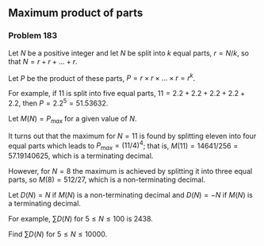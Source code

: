 ﻿## Maximum product of parts
### Problem 183

Let $N$ be a positive integer and let $N$ be split into $k$ equal parts, $r = N/k$, so that $N = r + r + ... + r$.

Let $P$ be the product of these parts, $P = r \times r \times ... \times r = r^k$.

For example, if 11 is split into five equal parts, $11 = 2.2 + 2.2 + 2.2 + 2.2 + 2.2$, then $P = 2.2^5 = 51.53632$.

Let $M(N) = P_{max}$ for a given value of $N$.

It turns out that the maximum for $N = 11$ is found by splitting eleven into four equal parts which leads to $P_{max} = (11/4)^4$; that is, $M(11) = 14641/256 = 57.19140625$, which is a terminating decimal.

However, for $N = 8$ the maximum is achieved by splitting it into three equal parts, so $M(8) = 512/27$, which is a non-terminating decimal.

Let $D(N) = N$ if $M(N)$ is a non-terminating decimal and $D(N) = -N$ if $M(N)$ is a terminating decimal.

For example, $\sum  D(N)$ for $5 \leq N \leq 100$ is 2438.

Find $\sum  D(N)$ for $5 \leq N \leq 10000$.
